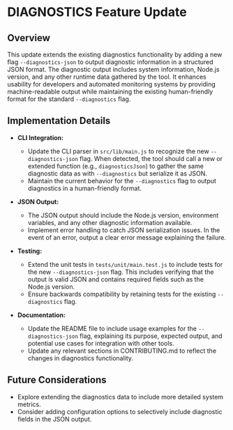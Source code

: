# DIAGNOSTICS Feature Update

## Overview
This update extends the existing diagnostics functionality by adding a new flag `--diagnostics-json` to output diagnostic information in a structured JSON format. The diagnostic output includes system information, Node.js version, and any other runtime data gathered by the tool. It enhances usability for developers and automated monitoring systems by providing machine-readable output while maintaining the existing human-friendly format for the standard `--diagnostics` flag.

## Implementation Details
- **CLI Integration:**
  - Update the CLI parser in `src/lib/main.js` to recognize the new `--diagnostics-json` flag. When detected, the tool should call a new or extended function (e.g., `diagnosticsJson`) to gather the same diagnostic data as with `--diagnostics` but serialize it as JSON.
  - Maintain the current behavior for the `--diagnostics` flag to output diagnostics in a human-friendly format.

- **JSON Output:**
  - The JSON output should include the Node.js version, environment variables, and any other diagnostic information available.
  - Implement error handling to catch JSON serialization issues. In the event of an error, output a clear error message explaining the failure.

- **Testing:**
  - Extend the unit tests in `tests/unit/main.test.js` to include tests for the new `--diagnostics-json` flag. This includes verifying that the output is valid JSON and contains required fields such as the Node.js version.
  - Ensure backwards compatibility by retaining tests for the existing `--diagnostics` flag.

- **Documentation:**
  - Update the README file to include usage examples for the `--diagnostics-json` flag, explaining its purpose, expected output, and potential use cases for integration with other tools.
  - Update any relevant sections in CONTRIBUTING.md to reflect the changes in diagnostics functionality.

## Future Considerations
- Explore extending the diagnostics data to include more detailed system metrics.
- Consider adding configuration options to selectively include diagnostic fields in the JSON output.
